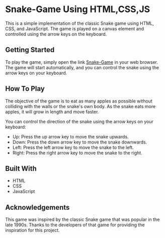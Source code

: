  <h1>Snake-Game Using HTML,CSS,JS</h1>

This is a simple implementation of the classic Snake game using HTML, CSS, and JavaScript. The game is played on a canvas element and controlled using the arrow keys on the keyboard.

<h2>Getting Started</h2>

To play the game, simply open the link <a href="https://mohdriyaan.github.io/snake-game/">Snake-Game</a> in your web browser. The game will start automatically, and you can control the snake using the arrow keys on your keyboard.

<h2>How To Play</h2>

The objective of the game is to eat as many apples as possible without colliding with the walls or the snake's own body. As the snake eats more apples, it will grow in length and move faster.

You can control the direction of the snake using the arrow keys on your keyboard:
<ul>
  <li>Up: Press the up arrow key to move the snake upwards.</li>
  <li>Down: Press the down arrow key to move the snake downwards.</li>
  <li>Left: Press the left arrow key to move the snake to the left.</li>
  <li>Right: Press the right arrow key to move the snake to the right.</li>
</ul>

<h2>Built With</h2>
<ul>
  <li>HTML</li>
  <li>CSS</li>
  <li>JavaScript</li>
</ul>

<h2>Acknowledgements</h2>

This game was inspired by the classic Snake game that was popular in the late 1990s. Thanks to the developers of that game for providing the inspiration for this project.
